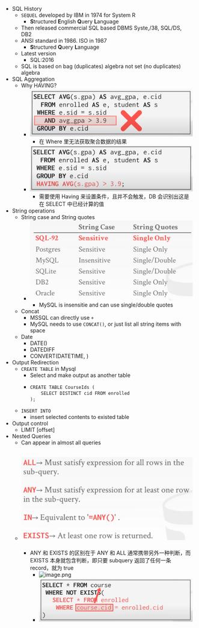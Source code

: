 - SQL History
	- `SEQUEL` developed by IBM in 1974 for System R
		- **S**tructured **E**nglish **Q**uery **L**anguage
	- Then released commercial SQL based DBMS Syste,/38, SQL/DS, DB2
	- ANSI standard in 1986. ISO in 1987
		- **S**tructured **Q**uery **L**anguage
	- Latest version
		- SQL:2016
	- SQL is based on bag (duplicates) algebra not set (no duplicates) algebra
- SQL Aggregation
	- Why HAVING?
		- ![image.png](../assets/image_1689997513957_0.png)
			- 在 Where 里无法获取聚合数据的结果
		- ![image.png](../assets/image_1689997563499_0.png)
			- 需要使用 Having 来设置条件，且并不会触发，DB 会识别出这是在 SELECT 中已经计算的值
- String operations
	- String case and String quotes
		- ![image.png](../assets/image_1690004121104_0.png)
			- MySQL is insensitie and can use single/double quotes
	- Concat
		- MSSQL can directly use `+`
		- MySQL needs to use `CONCAT()`, or just list all string items with space
	- Date
		- DATE()
		- DATEDIFF
		- CONVERT(DATETIME, <format>)
- Output Redirection
	- `CREATE TABLE` in Mysql
		- Select and make output as another table
		- ``` MYSQL
		  CREATE TABLE CourseIds (
		      SELECT DISTINCT cid FROM enrolled
		  );
		  
		  ```
	- `INSERT INTO`
		- insert selected contents to existed table
- Output control
	- LIMIT <count> [offset]
- Nested Queries
	- Can appear in almost all queries
	- ![image.png](../assets/image_1690006617706_0.png)
		-
		- ANY 和 EXISTS 的区别在于 ANY 和 ALL 通常携带另外一种判断，而 EXISTS 本身就包含判断，即只要 subquery 返回了任何一条 record，就为 true
			- ![image.png](../assets/image_1690006635465_0.png)
			- ![image.png](../assets/image_1690007487429_0.png)